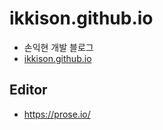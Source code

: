 # ikkison.github.io
- 손익현 개발 블로그
- [ikkison.github.io](https://ikkison.github.io)

## Editor
- https://prose.io/